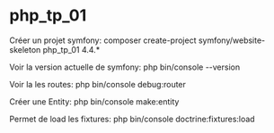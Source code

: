 # php_tp_01

Créer un projet symfony:
    composer create-project symfony/website-skeleton php_tp_01 4.4.*

Voir la version actuelle de symfony:
    php bin/console --version

Voir la les routes:
    php bin/console debug:router

Créer une Entity: 
    php bin/console make:entity

Permet de load les fixtures:
    php bin/console doctrine:fixtures:load